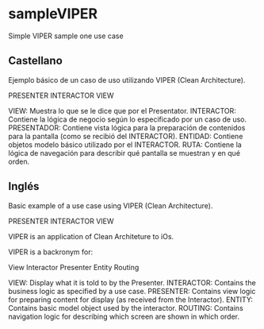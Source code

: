 # sampleVIPER
Simple VIPER sample one use case

Castellano 
---------------------------------------------------------------

Ejemplo básico de un caso de uso utilizando VIPER (Clean Architecture).

PRESENTER
INTERACTOR
VIEW

VIEW: Muestra lo que se le dice que por el Presentator.
INTERACTOR: Contiene la lógica de negocio según lo especificado por un caso de uso.
PRESENTADOR: Contiene vista lógica para la preparación de contenidos para la pantalla (como se recibió del INTERACTOR).
ENTIDAD: Contiene objetos modelo básico utilizado por el INTERACTOR.
RUTA: Contiene la lógica de navegación para describir qué pantalla se muestran y en qué orden.



Inglés
---------------------------------------------------------------
Basic example of a use case using VIPER (Clean Architecture).

PRESENTER
INTERACTOR
VIEW

VIPER is an application of Clean Architeture to iOs.

VIPER is a backronym for:

View
Interactor
Presenter
Entity
Routing 

VIEW: Display what it is told to by the Presenter.
INTERACTOR: Contains the business logic as specified by a use case.
PRESENTER: Contains view logic for preparing content for display  (as received from the Interactor).
ENTITY: Contains basic model object used by the interactor.
ROUTING: Contains navigation logic for describing which screen are shown in which order.



